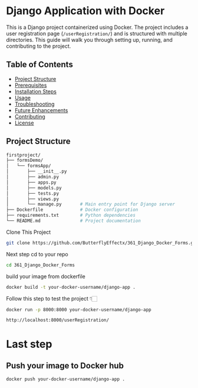 # Django Application with Docker

This is a Django project containerized using Docker. The project includes a user registration page (`/userRegistration/`) and is structured with multiple directories. This guide will walk you through setting up, running, and contributing to the project.

## Table of Contents
- [Project Structure](#project-structure)
- [Prerequisites](#prerequisites)
- [Installation Steps](#installation-steps)
- [Usage](#usage)
- [Troubleshooting](#troubleshooting)
- [Future Enhancements](#future-enhancements)
- [Contributing](#contributing)
- [License](#license)

## Project Structure

```bash
firstproject/
├── formsDemo/
│   └── formsApp/
│       ├── __init__.py
│       ├── admin.py
│       ├── apps.py
│       ├── models.py
│       ├── tests.py
│       ├── views.py
│       └── manage.py       # Main entry point for Django server
├── Dockerfile              # Docker configuration
├── requirements.txt        # Python dependencies
└── README.md               # Project documentation
```
Clone This Project
```bash
git clone https://github.com/ButterflyEffectx/361_Django_Docker_Forms.git
```
Next step cd to your repo
```bash
cd 361_Django_Docker_Forms
```
build your image from dockerfile
```bash
docker build -t your-docker-username/django-app .
```
Follow this step to test the project 👇🏻
```bash
docker run -p 8000:8000 your-docker-username/django-app
```
```bash
http://localhost:8000/userRegistration/
```

# Last step
## Push your image to Docker hub
```bash
docker push your-docker-username/django-app .
```
